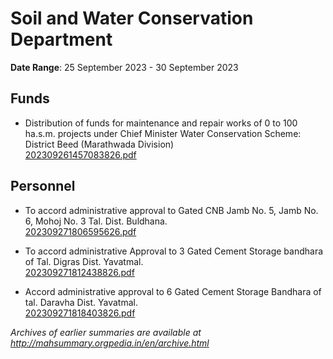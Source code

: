 # Soil and Water Conservation Department

**Date Range**: 25 September 2023 - 30 September 2023


## Funds
- Distribution of funds for maintenance and repair works of 0 to 100 ha.s.m. projects under Chief Minister Water Conservation Scheme: District Beed (Marathwada Division)\
  [202309261457083826.pdf](https://gr.maharashtra.gov.in/Site/Upload/Government%20Resolutions/English/202309261457083826.pdf)

## Personnel
- To accord administrative approval to Gated CNB Jamb No. 5, Jamb No. 6, Mohoj No. 3 Tal. Dist. Buldhana.\
  [202309271806595626.pdf](https://gr.maharashtra.gov.in/Site/Upload/Government%20Resolutions/English/202309271806595626.pdf)

- To accord administrative Approval to 3 Gated Cement Storage bandhara of Tal. Digras Dist. Yavatmal.\
  [202309271812438826.pdf](https://gr.maharashtra.gov.in/Site/Upload/Government%20Resolutions/English/202309271812438826.pdf)

- Accord administrative approval to 6 Gated Cement Storage Bandhara of tal. Daravha Dist. Yavatmal.\
  [202309271818403826.pdf](https://gr.maharashtra.gov.in/Site/Upload/Government%20Resolutions/English/202309271818403826.pdf)


*Archives of earlier summaries are available at http://mahsummary.orgpedia.in/en/archive.html*